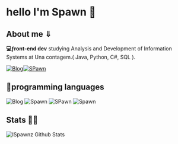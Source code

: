 # hello I'm Spawn 👻
## About me ⇓
**💻ƒront-end dev**
studying Analysis and Development of Information Systems at Una contagem.( Java, Python, C#, SQL ).

 [![Blog](https://img.shields.io/badge/Instagram-E4405F?style=for-the-badge&logo=instagram&logoColor=white)](https://www.instagram.com/pedro_henriquesfrr/)[![SPawn](https://img.shields.io/badge/GitHub-100000?style=for-the-badge&logo=github&logoColor=white)]()

## 🤖programming languages
![Blog](https://img.shields.io/badge/HTML-239120?style=for-the-badge&logo=html5&logoColor=white) ![Spawn](https://img.shields.io/badge/CSS3-1572B6.svg?style=for-the-badge&logo=CSS3&logoColor=white) ![SPawn](https://img.shields.io/badge/JavaScript-F7DF1E?style=for-the-badge&logo=javascript&logoColor=black) ![Spawn](    https://img.shields.io/badge/Java-ED8B00?style=for-the-badge&logo=openjdk&logoColor=white)

## Stats 👨‍💻
![ISpawnz Github Stats](https://github-readme-stats.vercel.app/api?username=ISpawnz&show_icons=true&theme=onedark)




